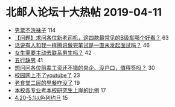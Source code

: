 # 北邮人论坛十大热帖 2019-04-11

- [男票不洗袜子](https://bbs.byr.cn/article/Talking/6111786) 114
- [【问题】求问各位新老司机，这四款最常见的B级车哪个好看？](https://bbs.byr.cn/article/Picture/3240253) 63
- [话说有人和我一样腾讯做完笔试是一直未发起面试吗？](https://bbs.byr.cn/article/Job/2020283) 46
- [女生需要主动去联系男生吗？](https://bbs.byr.cn/article/Feeling/3106030) 42
- [五行缺男](https://bbs.byr.cn/article/Friends/1920143) 41
- [想问问各位前辈工资还不错的央企、没户口，值得签吗？](https://bbs.byr.cn/article/WorkLife/1120395) 30
- [校园网上不了youtube了](https://bbs.byr.cn/article/BUPTNet/100642) 23
- [老食堂二层的早餐咋没了](https://bbs.byr.cn/article/Food/501699) 19
- [本校各专业考本校研究生上岸的比例](https://bbs.byr.cn/article/AimGraduate/1164235) 17
- [4.20-5.1以色列约旦](https://bbs.byr.cn/article/Travel/141524) 15


